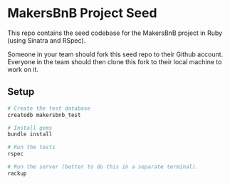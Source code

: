 # MakersBnB Project Seed

This repo contains the seed codebase for the MakersBnB project in Ruby (using Sinatra and RSpec).

Someone in your team should fork this seed repo to their Github account. Everyone in the team should then clone this fork to their local machine to work on it.

## Setup

```bash
# Create the test database
createdb makersbnb_test

# Install gems
bundle install

# Run the tests
rspec

# Run the server (better to do this in a separate terminal).
rackup
```
